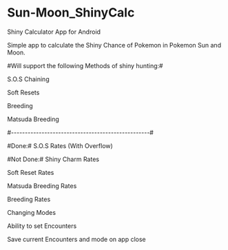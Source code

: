# Sun-Moon_ShinyCalc
Shiny Calculator App for Android

Simple app to calculate the Shiny Chance of Pokemon in Pokemon Sun and Moon.

#Will support the following Methods of shiny hunting:#

 S.O.S Chaining
 
 Soft Resets
 
 Breeding
 
 Matsuda Breeding

#--------------------------------------------------#


#Done:#
S.O.S Rates (With Overflow)




#Not Done:#
Shiny Charm Rates

Soft Reset Rates

Matsuda Breeding Rates

Breeding Rates

Changing Modes

Ability to set Encounters

Save current Encounters and mode on app close

